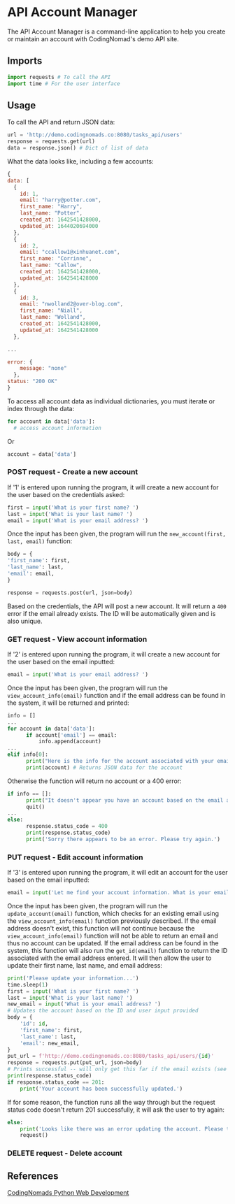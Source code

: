 # API Account Manager

The API Account Manager is a command-line application to help you create or maintain an account with CodingNomad's demo API site.

## Imports

```python
import requests # To call the API
import time # For the user interface
```

## Usage

To call the API and return JSON data:
```python
url = 'http://demo.codingnomads.co:8080/tasks_api/users'
response = requests.get(url)
data = response.json() # Dict of list of data
```
What the data looks like, including a few accounts:
```javascript
{
data: [
  {
    id: 1,
    email: "harry@potter.com",
    first_name: "Harry",
    last_name: "Potter",
    created_at: 1642541428000,
    updated_at: 1644020694000
  },
  {
    id: 2,
    email: "ccallow1@xinhuanet.com",
    first_name: "Corrinne",
    last_name: "Callow",
    created_at: 1642541428000,
    updated_at: 1642541428000
  },
  {
    id: 3,
    email: "nwolland2@over-blog.com",
    first_name: "Niall",
    last_name: "Wolland",
    created_at: 1642541428000,
    updated_at: 1642541428000
  },

...

error: {
    message: "none"
  },
status: "200 OK"
}
```

To access all account data as individual dictionaries, you must iterate or index through the data:
```python
for account in data['data']:
  # access account information
```
Or
```python
account = data['data']
```


### POST request - Create a new account
If '1' is entered upon running the program, it will create a new account for the user based on the credentials asked:
```python
first = input('What is your first name? ')
last = input('What is your last name? ')
email = input('What is your email address? ')
```
Once the input has been given, the program will run the ```new_account(first, last, email)``` function:

```python
body = {
'first_name': first,
'last_name': last,
'email': email,
}

response = requests.post(url, json=body)
```
Based on the credentials, the API will post a new account. It will return a ```400``` error if the email already exists. The ID will be automatically given and is also unique. 

### GET request - View account information
If '2' is entered upon running the program, it will create a new account for the user based on the email inputted:

```python
email = input('What is your email address? ')
```
Once the input has been given, the program will run the ```view_account_info(email)``` function and if the email address can be found in the system, it will be returned and printed:
```python
info = []
...
for account in data['data']:
      if account['email'] == email:
          info.append(account)
...
elif info[0]:
      print("Here is the info for the account associated with your email address: \n")
      print(account) # Returns JSON data for the account
```
Otherwise the function will return no account or a 400 error:
```python
if info == []:
      print("It doesn't appear you have an account based on the email address provided. Try again or try creating one with option 1.")
      quit()
...
else:
      response.status_code = 400
      print(response.status_code)
      print('Sorry there appears to be an error. Please try again.')
```

### PUT request - Edit account information
If '3' is entered upon running the program, it will edit an account for the user based on the email inputted:
```python
email = input('Let me find your account information. What is your email address? ')
```
Once the input has been given, the program will run the ```update_account(email)``` function, which checks for an existing email using the  ```view_account_info(email)``` function previously described. If the email address doesn't exist, this function will not continue because the ```view_account_info(email)``` function will not be able to return an email and thus no account can be updated.
If the email address can be found in the system, this function will also run the ```get_id(email)``` function to return the ID associated with the email address entered. It will then allow the user to update their first name, last name, and email address:
```python
print('Please update your information...')
time.sleep(1)
first = input('What is your first name? ')
last = input('What is your last name? ')
new_email = input('What is your email address? ')
# Updates the account based on the ID and user input provided
body = {
    'id': id,
    'first_name': first,
    'last_name': last,
    'email': new_email,
}
put_url = f'http://demo.codingnomads.co:8080/tasks_api/users/{id}'
response = requests.put(put_url, json=body)
# Prints successful -- will only get this far if the email exists (see view_account_info() function)
print(response.status_code)
if response.status_code == 201:
    print('Your account has been successfully updated.')
```
If for some reason, the function runs all the way through but the request status code doesn't return 201 successfully, it will ask the user to try again:
```python
else:
    print('Looks like there was an error updating the account. Please try again')
    request()
```

### DELETE request - Delete account 

## References
[CodingNomads Python Web Development](https://codingnomads.co/career-track/professional-python-web-development-course)
